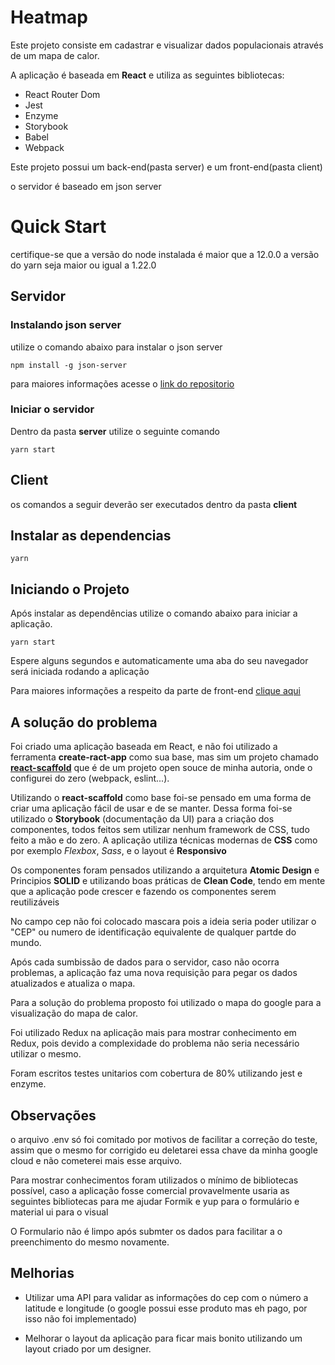 # Heatmap

Este projeto consiste em cadastrar e visualizar dados populacionais através de um mapa de calor.

A aplicação é baseada em **React** e utiliza as seguintes bibliotecas:

- React Router Dom
- Jest
- Enzyme
- Storybook
- Babel
- Webpack

Este projeto possui um back-end(pasta server) e um front-end(pasta client)

o servidor é baseado em json server

# Quick Start

certifique-se que a versão do node instalada é maior que a 12.0.0 a versão do yarn seja maior ou igual a 1.22.0

## Servidor

### Instalando json server

utilize o comando abaixo para instalar o json server

```
npm install -g json-server
```

para maiores informações acesse o [link do repositorio](https://github.com/typicode/json-server)

### Iniciar o servidor

Dentro da pasta **server** utilize o seguinte comando

```
yarn start
```

## Client

os comandos a seguir deverão ser executados dentro da pasta **client**

## Instalar as dependencias

```
yarn
```

## Iniciando o Projeto

Após instalar as dependências utilize o comando abaixo para iniciar a aplicação.

```
yarn start
```

Espere alguns segundos e automaticamente uma aba do seu navegador será iniciada rodando a aplicação

Para maiores informações a respeito da parte de front-end [clique aqui](https://github.com/pleaobraga/heatmap/tree/master/client)

## A solução do problema

Foi criado uma aplicação baseada em React, e não foi utilizado a ferramenta **create-ract-app** como sua base, mas sim um projeto chamado [**react-scaffold**](https://github.com/pleaobraga/react-scaffold) que é de um projeto open souce de minha autoria, onde o configurei do zero (webpack, eslint...).

Utilizando o **react-scaffold** como base foi-se pensado em uma forma de criar uma aplicação fácil de usar e de se manter. Dessa forma foi-se utilizado o **Storybook** (documentação da UI) para a criação dos componentes, todos feitos sem utilizar nenhum framework de CSS, tudo feito a mão e do zero. A aplicação utiliza técnicas modernas de **CSS** como por exemplo _Flexbox_, _Sass_, e o layout é **Responsivo**

Os componentes foram pensados utilizando a arquitetura **Atomic Design** e Principios **SOLID** e utilizando boas práticas de **Clean Code**, tendo em mente que a aplicação pode crescer e fazendo os componentes serem reutilizáveis

No campo cep não foi colocado mascara pois a ideia seria poder utilizar o "CEP" ou numero de identificação equivalente de qualquer partde do mundo.

Após cada sumbissão de dados para o servidor, caso não ocorra problemas, a aplicação faz uma nova requisição para pegar os dados atualizados e atualiza o mapa.

Para a solução do problema proposto foi utilizado o mapa do google para a visualização do mapa de calor.

Foi utilizado Redux na aplicação mais para mostrar conhecimento em Redux, pois devido a complexidade do problema não seria necessário utilizar o mesmo.

Foram escritos testes unitarios com cobertura de 80% utilizando jest e enzyme.

## Observações

o arquivo .env só foi comitado por motivos de facilitar a correção do teste, assim que o mesmo for corrigido eu deletarei essa chave da minha google cloud e não cometerei mais esse arquivo.

Para mostrar conhecimentos foram utilizados o mínimo de bibliotecas possível, caso a aplicação fosse comercial provavelmente usaria as seguintes bibliotecas para me ajudar Formik e yup para o formulário e material ui para o visual

O Formulario não é limpo após submter os dados para facilitar a o preenchimento do mesmo novamente.

## Melhorias

- Utilizar uma API para validar as informações do cep com o número a latitude e longitude (o google possui esse produto mas eh pago, por isso não foi implementado)

- Melhorar o layout da aplicação para ficar mais bonito utilizando um layout criado por um designer.
